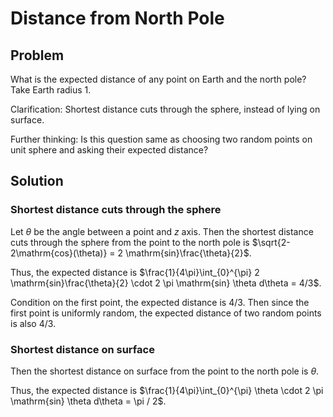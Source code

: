 # Distance from North Pole

## Problem

What is the expected distance of any point on Earth and the north pole? Take Earth radius 1.

Clarification: Shortest distance cuts through the sphere, instead of lying on surface.

Further thinking: Is this question same as choosing two random points on unit sphere and asking their expected distance?

## Solution

### Shortest distance cuts through the sphere

Let $\theta$ be the angle between a point and $z$ axis. Then the shortest distance cuts through the sphere from the point to the north pole is $\sqrt{2-2\mathrm{cos}(\theta)} = 2 \mathrm{sin}\frac{\theta}{2}$.

Thus, the expected distance is $\frac{1}{4\pi}\int_{0}^{\pi} 2 \mathrm{sin}\frac{\theta}{2} \cdot 2 \pi \mathrm{sin} \theta d\theta = 4/3$.

Condition on the first point, the expected distance is $4/3$. Then since the first point is uniformly random, the expected distance of two random points is also $4/3$.

### Shortest distance on surface

Then the shortest distance on surface from the point to the north pole is $\theta$.

Thus, the expected distance is $\frac{1}{4\pi}\int_{0}^{\pi} \theta \cdot 2 \pi \mathrm{sin} \theta d\theta = \pi / 2$.

